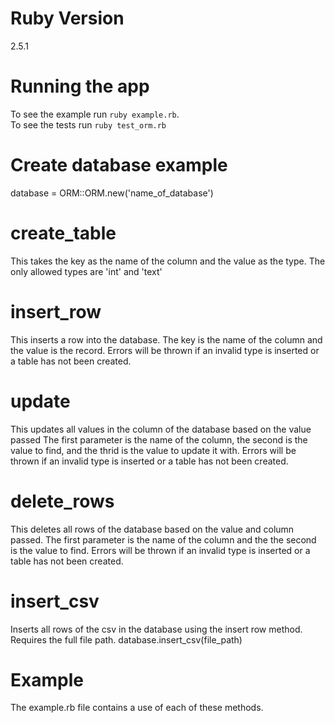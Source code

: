 # Ruby Version
2.5.1

# Running the app
To see the example run `ruby example.rb`. 
<br />
To see the tests run `ruby test_orm.rb`

# Create database example
database = ORM::ORM.new('name_of_database')

# create_table
This takes the key as the name of the column and the value as the type. The only allowed types are 'int' and 'text'

# insert_row
This inserts a row into the database.
The key is the name of the column and the value is the record.
Errors will be thrown if an invalid type is inserted or a table has not been created.

# update
This updates all values in the column of the database based on the value passed
The first parameter is the name of the column, the second is the value to find,
and the thrid is the value to update it with.
Errors will be thrown if an invalid type is inserted or a table has not been created.

# delete_rows
This deletes all rows of the database based on the value and column passed.
The first parameter is the name of the column and the the second is the value to find.
Errors will be thrown if an invalid type is inserted or a table has not been created.

# insert_csv
Inserts all rows of the csv in the database using the insert row method.
Requires the full file path.
database.insert_csv(file_path)

# Example
The example.rb file contains a use of each of these methods.

